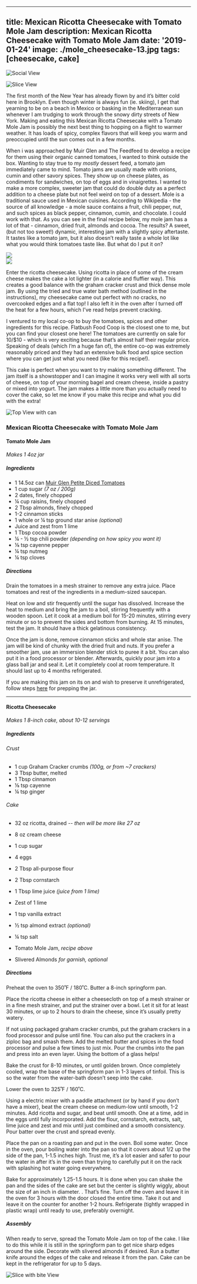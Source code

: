 ---
title: Mexican Ricotta Cheesecake with Tomato Mole Jam
description: Mexican Ricotta Cheesecake with Tomato Mole Jam
date: '2019-01-24'
image: ./mole_cheesecake-13.jpg
tags: [cheesecake, cake]
------

![Social View](./mole_cheesecake-13.jpg)

![Slice View](./mole_cheesecake-34.jpg)

<div class="body-text">

The first month of the New Year has already flown by and it’s bitter cold here in Brooklyn.  Even though winter is always fun (ie. skiing), I get that yearning to be on a beach in Mexico or basking in the Mediterranean sun whenever I am trudging to work through the snowy dirty streets of New York.  Making and eating this Mexican Ricotta Cheesecake with a Tomato Mole Jam is possibly the next best thing to hopping on a flight to warmer weather.  It has loads of spicy, complex flavors that will keep you warm and preoccupied until the sun comes out in a few months. 


When i was approached by Muir Glen and The Feedfeed to develop a recipe for them using their organic canned tomatoes, I wanted to think outside the box. Wanting to stay true to my *mostly* dessert feed, a tomato jam immediately came to mind. Tomato jams are usually made with onions, cumin and other savory spices. They show up on cheese plates, as condiments for sandwiches, on top of eggs and in vinaigrettes.  I wanted to make a more complex, sweeter jam that could do double duty as a perfect addition to a cheese plate but not feel weird on top of a dessert. Mole is a traditional sauce used in Mexican cuisines. According to Wikipedia - the source of all knowledge - a mole sauce contains a fruit, chili pepper, nut, and such spices as black pepper, cinnamon, cumin, and chocolate.  I could work with that. As you can see in the final recipe below, my mole jam has a lot of that - cinnamon, dried fruit, almonds and cocoa. The results? A sweet, (but not too sweet!) dynamic, interesting jam with a slightly spicy aftertaste.  It tastes like a tomato jam, but it also doesn’t really taste a whole lot like what you would think tomatoes taste like.  But what do I put it on? 
</div>

<div class="image-halfsize-container">
    <div class="image-halfsize">
        <img src="./mole_cheesecake-27.jpg" />
    </div>
    <div class="image-halfsize">
        <img src="./mole_cheesecake-16.jpg" />
    </div>
</div>

<div class="body-text">

Enter the ricotta cheesecake. Using ricotta in place of some of the cream cheese makes the cake a lot lighter (in a calorie and fluffier way). This creates a good balance with the graham cracker crust and thick dense mole jam.  By using the tried and true water bath method (outlined in the instructions), my cheesecake came out perfect with no cracks, no overcooked edges and a flat top!  I also left it in the oven after I turned off the heat for a few hours, which I’ve read helps prevent cracking.

I ventured to my local co-op to buy the tomatoes, spices and other ingredients for this recipe.  Flatbush Food Coop is the closest one to me, but you can find your closest one here! The tomatoes are currently on sale for 10/$10 - which is very exciting because that’s almost half their regular price. Speaking of deals (which I’m a huge fan of), the entire co-op was extremely reasonably priced and they had an extensive bulk food and spice section where you can get just what you need (like for this recipe!). 

This cake is perfect when you want to try making something different.  The jam itself is a showstopper and I can imagine it works very well with all sorts of cheese, on top of your morning bagel and cream cheese, inside a pastry or mixed into yogurt.   The jam makes a little more than you actually need to cover the cake, so let me know if you make this recipe and what you did with the extra!

</div>

![Top View with can](./mole_cheesecake-18.jpg)

### Mexican Ricotta Cheesecake with Tomato Mole Jam

#### Tomato Mole Jam
_Makes 1 4oz jar_

##### __**Ingredients**__
- 1 14.5oz can [Muir Glen Petite Diced Tomatoes](https://www.muirglen.com/products/petite-diced-tomatoes/)
- 1 cup sugar _(7 oz / 200g)_
- 2 dates, finely chopped
- ¼ cup raisins, finely chopped
- 2 Tbsp almonds, finely chopped
- 1-2 cinnamon sticks
- 1 whole or ¼ tsp ground star anise _(optional)_
- Juice and zest from 1 lime
- 1 Tbsp cocoa powder
- ¼ - ½ tsp chili powder _(depending on how spicy you want it)_
- ⅛ tsp cayenne pepper
- ¼ tsp nutmeg
- ¼ tsp cloves

##### __**Directions**__
Drain the tomatoes in a mesh strainer to remove any extra juice. Place tomatoes and rest of the ingredients in a medium-sized saucepan.

Heat on low and stir frequently until the sugar has dissolved.  Increase the heat to medium and bring the jam to a boil, stirring frequently with a wooden spoon.  Let it cook at a medium boil for 15-20 minutes, stirring every minute or so to prevent the sides and bottom from burning.  At 15 minutes, test the jam.  It should have a thick gelatinous consistency.  

Once the jam is done, remove cinnamon sticks and whole star anise.  The jam will be kind of chunky with the dried fruit and nuts.  If you prefer a smoother jam, use an immersion blender stick to puree it a bit.  You can also put it in a food processor or blender.  Afterwards, quickly pour jam into a glass ball jar and seal it.  Let it completely cool at room temperature.  It should last up to 4 months refrigerated. 

If you are making this jam on its on and wish to preserve it unrefrigerated, follow steps [here](https://www.nytimes.com/2012/09/19/dining/canning-jam-from-preparing-the-jars-to-testing-the-seal.html) for prepping the jar.


______________________________________________

#### Ricotta Cheesecake
_Makes 1 8-inch cake, about 10-12 servings_

##### __**Ingredients**__
###### Crust
- 1 cup Graham Cracker crumbs _(100g, or from ~7 crackers)_
- 3 Tbsp butter, melted
- 1 Tbsp cinnamon
- ⅛ tsp cayenne
- ¼ tsp ginger

###### Cake
- 32 oz ricotta, drained _-- then will be more like 27 oz_
- 8 oz cream cheese
- 1 cup sugar
- 4 eggs
- 2 Tbsp all-purpose flour
- 2 Tbsp cornstarch
- 1 Tbsp lime juice _(juice from 1 lime)_
- Zest of 1 lime
- 1 tsp vanilla extract
- ½ tsp almond extract _(optional)_
- ¼ tsp salt

- Tomato Mole Jam, _recipe above_
- Slivered Almonds _for garnish, optional_

##### __**Directions**__
Preheat the oven to 350˚F / 180˚C. Butter a 8-inch springform pan.

Place the ricotta cheese in either a cheesecloth on top of a mesh strainer or in a fine mesh strainer, and put the strainer over a bowl.  Let it sit for at least 30 minutes, or up to 2 hours to drain the cheese, since it’s usually pretty watery.

If not using packaged graham cracker crumbs, put the graham crackers in a food processor and pulse until fine.  You can also put the crackers in a ziploc bag and smash them.  Add the melted butter and spices in the food processor and pulse a few times to just mix. Pour the crumbs into the pan and press into an even layer.  Using the bottom of a glass helps!

Bake the crust for 8-10 minutes, or until golden brown. Once completely cooled, wrap the base of the springform pan in 1-3 layers of tinfoil.  This is so the water from the water-bath doesn’t seep into the cake. 

Lower the oven to 325˚F / 160˚C.

Using a electric mixer with a paddle attachment (or by hand if you don’t have a mixer), beat the cream cheese on medium-low until smooth, 1-2 minutes.  Add ricotta and sugar, and beat until smooth. One at a time, add in the eggs until fully incorporated. Add the flour, cornstarch, extracts, salt, lime juice and zest and mix until just combined and a smooth consistency.  Pour batter over the crust and spread evenly.

Place the pan on a roasting pan and put in the oven.  Boil some water.  Once in the oven, pour boiling water into the pan so that it covers about 1/2 up the side of the pan, 1-1.5 inches high.  Trust me, it’s a lot easier and safer to pour the water in after it’s in the oven than trying to carefully put it on the rack with splashing hot water going everywhere.

Bake for approximately 1.25-1.5 hours. It is done when you can shake the pan and the sides of the cake are set but the center is slightly wiggly, about the size of an inch in diameter. . That’s fine.  Turn off the oven and leave it in the oven for 3 hours with the door closed the entire time.  Take it out and leave it on the counter for another 1-2 hours. Refrigerate (tightly wrapped in plastic wrap) until ready to use, preferably overnight.

##### __**Assembly**__
When ready to serve, spread the Tomato Mole Jam on top of the cake.  I like to do this while it is still in the springform pan to get nice sharp edges around the side.  Decorate with slivered almonds if desired.  Run a butter knife around the edges of the cake and release it from the pan. Cake can be kept in the refrigerator for up to 5 days. 

![Slice with bite View](./mole_cheesecake-36.jpg)